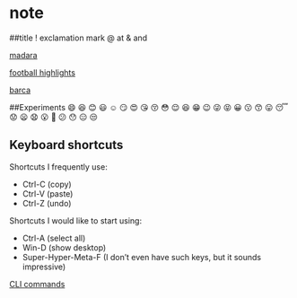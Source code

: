 # note
##title
! exclamation mark
@ at
& and


[madara](https://youtu.be/YuFjcIsdih8?si=v3k9txPNLWyWBKXH)

[football highlights](https://youtu.be/CB9THcngxyI?si=1KcMFHNFzfS994mm)

[barca](https://youtu.be/bo9HaH8klUM?si=vQwmMKXjnVsA5SaQ)


##Experiments
 😄 😆 😊 😃 ☺️ 😏 😍 😘 😚 😳 😌 😆 😁 😉 😜 😝 😀 😗 😙 😛 😴 😟 😦 😧 😮 😬 😕 😯 😑 😒


## Keyboard shortcuts
Shortcuts I frequently use: 
- Ctrl-C (copy)
- Ctrl-V (paste)
- Ctrl-Z (undo)

Shortcuts I would like to start using: 
- Ctrl-A (select all)
- Win-D (show desktop)
- Super-Hyper-Meta-F (I don’t even have such keys, but it sounds impressive)

[CLI commands](/docs/cli.md)